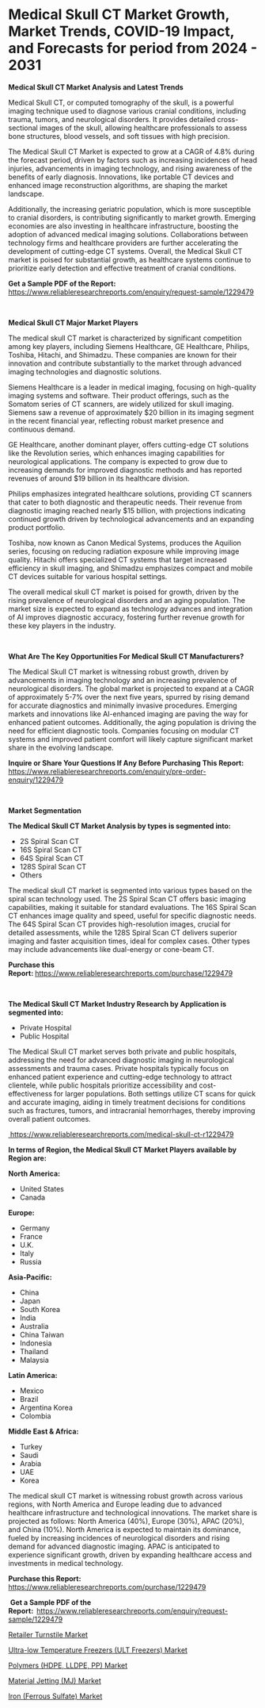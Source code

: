 <p><h1>Medical Skull CT Market Growth, Market Trends, COVID-19 Impact, and Forecasts for period from 2024 - 2031</h1></p><p><strong>Medical Skull CT Market Analysis and Latest Trends</strong></p>
<p><p>Medical Skull CT, or computed tomography of the skull, is a powerful imaging technique used to diagnose various cranial conditions, including trauma, tumors, and neurological disorders. It provides detailed cross-sectional images of the skull, allowing healthcare professionals to assess bone structures, blood vessels, and soft tissues with high precision. </p><p>The Medical Skull CT Market is expected to grow at a CAGR of 4.8% during the forecast period, driven by factors such as increasing incidences of head injuries, advancements in imaging technology, and rising awareness of the benefits of early diagnosis. Innovations, like portable CT devices and enhanced image reconstruction algorithms, are shaping the market landscape. </p><p>Additionally, the increasing geriatric population, which is more susceptible to cranial disorders, is contributing significantly to market growth. Emerging economies are also investing in healthcare infrastructure, boosting the adoption of advanced medical imaging solutions. Collaborations between technology firms and healthcare providers are further accelerating the development of cutting-edge CT systems. Overall, the Medical Skull CT market is poised for substantial growth, as healthcare systems continue to prioritize early detection and effective treatment of cranial conditions.</p></p>
<p><strong>Get a Sample PDF of the Report:&nbsp;</strong> <a href="https://www.reliableresearchreports.com/enquiry/request-sample/1229479?utm_campaign=36&utm_medium=2&utm_source=Github&utm_content=ia&utm_term=29122024&utm_id=medical-skull-ct">https://www.reliableresearchreports.com/enquiry/request-sample/1229479</a></p>
<p>&nbsp;</p>
<p><strong>Medical Skull CT Major Market Players</strong></p>
<p><p>The medical skull CT market is characterized by significant competition among key players, including Siemens Healthcare, GE Healthcare, Philips, Toshiba, Hitachi, and Shimadzu. These companies are known for their innovation and contribute substantially to the market through advanced imaging technologies and diagnostic solutions.</p><p>Siemens Healthcare is a leader in medical imaging, focusing on high-quality imaging systems and software. Their product offerings, such as the Somatom series of CT scanners, are widely utilized for skull imaging. Siemens saw a revenue of approximately $20 billion in its imaging segment in the recent financial year, reflecting robust market presence and continuous demand.</p><p>GE Healthcare, another dominant player, offers cutting-edge CT solutions like the Revolution series, which enhances imaging capabilities for neurological applications. The company is expected to grow due to increasing demands for improved diagnostic methods and has reported revenues of around $19 billion in its healthcare division.</p><p>Philips emphasizes integrated healthcare solutions, providing CT scanners that cater to both diagnostic and therapeutic needs. Their revenue from diagnostic imaging reached nearly $15 billion, with projections indicating continued growth driven by technological advancements and an expanding product portfolio.</p><p>Toshiba, now known as Canon Medical Systems, produces the Aquilion series, focusing on reducing radiation exposure while improving image quality. Hitachi offers specialized CT systems that target increased efficiency in skull imaging, and Shimadzu emphasizes compact and mobile CT devices suitable for various hospital settings.</p><p>The overall medical skull CT market is poised for growth, driven by the rising prevalence of neurological disorders and an aging population. The market size is expected to expand as technology advances and integration of AI improves diagnostic accuracy, fostering further revenue growth for these key players in the industry.</p></p>
<p>&nbsp;</p>
<p><strong>What Are The Key Opportunities For Medical Skull CT Manufacturers?</strong></p>
<p><p>The Medical Skull CT market is witnessing robust growth, driven by advancements in imaging technology and an increasing prevalence of neurological disorders. The global market is projected to expand at a CAGR of approximately 5-7% over the next five years, spurred by rising demand for accurate diagnostics and minimally invasive procedures. Emerging markets and innovations like AI-enhanced imaging are paving the way for enhanced patient outcomes. Additionally, the aging population is driving the need for efficient diagnostic tools. Companies focusing on modular CT systems and improved patient comfort will likely capture significant market share in the evolving landscape.</p></p>
<p><strong>Inquire or Share Your Questions If Any Before Purchasing This Report:</strong> <a href="https://www.reliableresearchreports.com/enquiry/pre-order-enquiry/1229479?utm_campaign=36&utm_medium=2&utm_source=Github&utm_content=ia&utm_term=29122024&utm_id=medical-skull-ct">https://www.reliableresearchreports.com/enquiry/pre-order-enquiry/1229479</a></p>
<p>&nbsp;</p>
<p><strong>Market Segmentation</strong></p>
<p><strong>The Medical Skull CT Market Analysis by types is segmented into:</strong></p>
<p><ul><li>2S Spiral Scan CT</li><li>16S Spiral Scan CT</li><li>64S Spiral Scan CT</li><li>128S Spiral Scan CT</li><li>Others</li></ul></p>
<p><p>The medical skull CT market is segmented into various types based on the spiral scan technology used. The 2S Spiral Scan CT offers basic imaging capabilities, making it suitable for standard evaluations. The 16S Spiral Scan CT enhances image quality and speed, useful for specific diagnostic needs. The 64S Spiral Scan CT provides high-resolution images, crucial for detailed assessments, while the 128S Spiral Scan CT delivers superior imaging and faster acquisition times, ideal for complex cases. Other types may include advancements like dual-energy or cone-beam CT.</p></p>
<p><strong>Purchase this Report:&nbsp;</strong><a href="https://www.reliableresearchreports.com/purchase/1229479?utm_campaign=36&utm_medium=2&utm_source=Github&utm_content=ia&utm_term=29122024&utm_id=medical-skull-ct">https://www.reliableresearchreports.com/purchase/1229479</a></p>
<p>&nbsp;</p>
<p><strong>The Medical Skull CT Market Industry Research by Application is segmented into:</strong></p>
<p><ul><li>Private Hospital</li><li>Public Hospital</li></ul></p>
<p><p>The Medical Skull CT market serves both private and public hospitals, addressing the need for advanced diagnostic imaging in neurological assessments and trauma cases. Private hospitals typically focus on enhanced patient experience and cutting-edge technology to attract clientele, while public hospitals prioritize accessibility and cost-effectiveness for larger populations. Both settings utilize CT scans for quick and accurate imaging, aiding in timely treatment decisions for conditions such as fractures, tumors, and intracranial hemorrhages, thereby improving overall patient outcomes.</p></p>
<p><a href="https://www.reliableresearchreports.com/medical-skull-ct-r1229479?utm_campaign=36&utm_medium=2&utm_source=Github&utm_content=ia&utm_term=29122024&utm_id=medical-skull-ct">&nbsp;https://www.reliableresearchreports.com/medical-skull-ct-r1229479</a></p>
<p><strong>In terms of Region, the Medical Skull CT Market Players available by Region are:</strong></p>
<p>
    <p> <strong> North America: </strong>
        <ul>
            <li>United States</li>
            <li>Canada</li>
        </ul>
        </p> 
    <p> <strong> Europe: </strong>
        <ul>
            <li>Germany</li>
            <li>France</li>
            <li>U.K.</li>
            <li>Italy</li>
            <li>Russia</li>
        </ul>
        </p> 
    <p> <strong> Asia-Pacific: </strong>
        <ul>
            <li>China</li>
            <li>Japan</li>
            <li>South Korea</li>
            <li>India</li>
            <li>Australia</li>
            <li>China Taiwan</li>
            <li>Indonesia</li>
            <li>Thailand</li>
            <li>Malaysia</li>
        </ul>
        </p> 
    <p> <strong> Latin America: </strong>
        <ul>
            <li>Mexico</li>
            <li>Brazil</li>
            <li>Argentina Korea</li>
            <li>Colombia</li>
        </ul>
        </p> 
    <p> <strong> Middle East & Africa: </strong>
        <ul>
            <li>Turkey</li>
            <li>Saudi</li>
            <li>Arabia</li>
            <li>UAE</li>
            <li>Korea</li>
        </ul>
    </p>
    </p>
<p><p>The medical skull CT market is witnessing robust growth across various regions, with North America and Europe leading due to advanced healthcare infrastructure and technological innovations. The market share is projected as follows: North America (40%), Europe (30%), APAC (20%), and China (10%). North America is expected to maintain its dominance, fueled by increasing incidences of neurological disorders and rising demand for advanced diagnostic imaging. APAC is anticipated to experience significant growth, driven by expanding healthcare access and investments in medical technology.</p></p>
<p><strong>Purchase this Report: </strong><a href="https://www.reliableresearchreports.com/purchase/1229479?utm_campaign=36&utm_medium=2&utm_source=Github&utm_content=ia&utm_term=29122024&utm_id=medical-skull-ct">https://www.reliableresearchreports.com/purchase/1229479</a></p>
<p>&nbsp;<strong>Get a Sample PDF of the Report:&nbsp;&nbsp;</strong><a href="https://www.reliableresearchreports.com/enquiry/request-sample/1229479?utm_campaign=36&utm_medium=2&utm_source=Github&utm_content=ia&utm_term=29122024&utm_id=medical-skull-ct">https://www.reliableresearchreports.com/enquiry/request-sample/1229479</a></p>
<p><strong></strong></p>
<p><p><a href="https://github.com/SanjidaKhan901/Market-Research-Report-List-1/blob/main/retailer-turnstile-market.md?utm_campaign=36&utm_medium=2&utm_source=Github&utm_content=ia&utm_term=29122024&utm_id=medical-skull-ct">Retailer Turnstile Market</a></p><p><a href="https://github.com/AngelaWalsh696/Market-Research-Report-List-1/blob/main/ultra-low-temperature-freezers-ult-freezers-market.md?utm_campaign=36&utm_medium=2&utm_source=Github&utm_content=ia&utm_term=29122024&utm_id=medical-skull-ct">Ultra-low Temperature Freezers (ULT Freezers) Market</a></p><p><a href="https://github.com/cheryjhonson/Market-Research-Report-List-1/blob/main/polymers-hdpe-lldpe-pp-market.md?utm_campaign=36&utm_medium=2&utm_source=Github&utm_content=ia&utm_term=29122024&utm_id=medical-skull-ct">Polymers (HDPE, LLDPE, PP) Market</a></p><p><a href="https://github.com/tamvrosiya/Market-Research-Report-List-6/blob/main/material-jetting-mj-market.md?utm_campaign=36&utm_medium=2&utm_source=Github&utm_content=ia&utm_term=29122024&utm_id=medical-skull-ct">Material Jetting (MJ) Market</a></p><p><a href="https://github.com/dierdrecrichton210/Market-Research-Report-List-1/blob/main/iron-ferrous-sulfate-market.md?utm_campaign=36&utm_medium=2&utm_source=Github&utm_content=ia&utm_term=29122024&utm_id=medical-skull-ct">Iron (Ferrous Sulfate) Market</a></p></p>